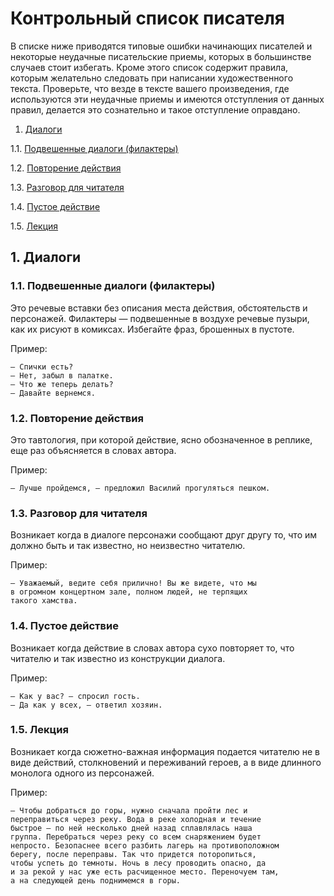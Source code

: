 # Контрольный список писателя

В списке ниже приводятся типовые ошибки начинающих писателей и некоторые неудачные писательские приемы, которых в большинстве случаев стоит избегать. Кроме этого список содержит правила, которым желательно следовать при написании художественного текста. Проверьте, что везде в тексте вашего произведения, где используются эти неудачные приемы и имеются отступления от данных правил, делается это сознательно и такое отступление оправдано.

1. [Диалоги](#1-Диалоги)

  1.1. [Подвешенные диалоги (филактеры)](#11-Подвешенные-диалоги-филактеры)

  1.2. [Повторение действия](#12-Повторение-действия)
  
  1.3. [Разговор для читателя](#13-Разговор-для-читателя)
  
  1.4. [Пустое действие](#14-Пустое-действие)
  
  1.5. [Лекция](#15-Лекция)


## 1. Диалоги

### 1.1. Подвешенные диалоги (филактеры)

Это речевые вставки без описания места действия, обстоятельств и персонажей. Филактеры — подвешенные в воздухе речевые пузыри, как их рисуют в комиксах. Избегайте фраз, брошенных в пустоте.

Пример:

    — Спички есть?
    — Нет, забыл в палатке.
    — Что же теперь делать?
    — Давайте вернемся.

### 1.2. Повторение действия

Это тавтология, при которой действие, ясно обозначенное в реплике, еще раз объясняется в словах автора.

Пример:

    — Лучше пройдемся, — предложил Василий прогуляться пешком.

### 1.3. Разговор для читателя

Возникает когда в диалоге персонажи сообщают друг другу то, что им должно быть и так известно, но неизвестно читателю.

Пример:

    — Уважаемый, ведите себя прилично! Вы же видете, что мы
    в огромном концертном зале, полном людей, не терпящих
    такого хамства.

### 1.4. Пустое действие

Возникает когда действие в словах автора сухо повторяет то, что читателю и так известно из конструкции диалога.

Пример:

    — Как у вас? — спросил гость.
    — Да как у всех, — ответил хозяин.

### 1.5. Лекция

Возникает когда сюжетно-важная информация подается читателю не в виде действий, столкновений и переживаний героев, а в виде длинного монолога одного из персонажей.

Пример:

    — Чтобы добраться до горы, нужно сначала пройти лес и
    переправиться через реку. Вода в реке холодная и течение
    быстрое — по ней несколько дней назад сплавлялась наша
    группа. Перебраться через реку со всем снаряжением будет
    непросто. Безопаснее всего разбить лагерь на противоположном
    берегу, после переправы. Так что придется поторопиться,
    чтобы успеть до темноты. Ночь в лесу проводить опасно, да
    и за рекой у нас уже есть расчищенное место. Переночуем там,
    а на следующей день поднимемся в горы.
